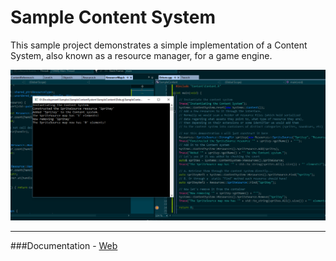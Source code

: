 # Sample Content System

This sample project demonstrates a simple implementation of a Content System, also known as a resource manager, for a game engine.

<img src ="/SampleContentSystem/Documentation/Header.png">

----
###Documentation - [Web](https://docs.google.com/document/d/1sEXhmC0l5OoGEbMR8g1mRSCopGRcD2iDSwR75LsYn1E/edit?usp=sharing) <br />